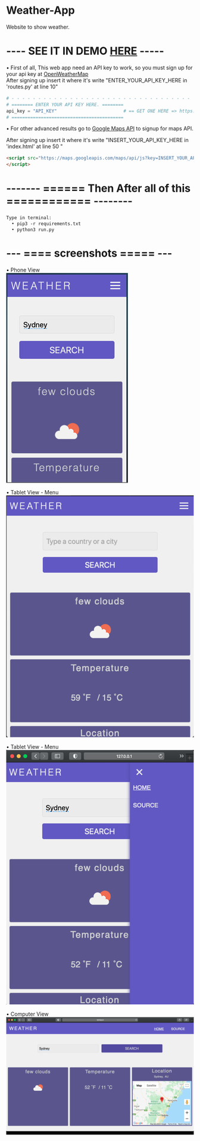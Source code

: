 # Weather-App
Website to show weather.

# ---- SEE IT IN DEMO <a href="http://titomuto.pythonanywhere.com/home" target="_blank">HERE</a> ----- #

• First of all, This web app need an API key to work, so you must sign up for your api key at <a href="https://home.openweathermap.org/users/sign_up">OpenWeatherMap</a><br>
After signing up insert it where it's write "ENTER_YOUR_API_KEY_HERE in 'routes.py' at line 10"
```python
# - - - - - - - - - - - - - - - - - - - - - - - - - - - - - - - - - -
# ======== ENTER YOUR API KEY HERE. ========
api_key = "API_KEY"                         # == GET ONE HERE => https://home.openweathermap.org/users/sign_up
# ==========================================
```
• For other advanced results go to <a href="https://developers.google.com/maps">Google Maps API</a> to signup for maps API.

<!-- ==================== here => https://developers.google.com/maps ======================== -->
After signing up insert it where it's write "INSERT_YOUR_API_KEY_HERE in 'index.html' at line 50 "
```HTML
<script src="https://maps.googleapis.com/maps/api/js?key=INSERT_YOUR_API_KEY_HERE&callback=initMap&libraries=&v=weekly" async>
</script>
```

# ------- ====== Then After all of this ============ -------- #

```
Type in terminal:
  • pip3 -r requirements.txt
  • python3 run.py
```
  


# --- ==== screenshots ===== --- #
• Phone View
<br>
<img src="https://github.com/r-e-d-ant/Weather-App/blob/main/weather_app/static/imgs/max320px.png?raw=true"/>
<br>

• Tablet View - Menu
<br>
<img src="https://github.com/r-e-d-ant/Weather-App/blob/main/weather_app/static/imgs/min768menupx.png?raw=true"/>
<br>

• Tablet View - Menu
<br>
<img src="https://github.com/r-e-d-ant/Weather-App/blob/main/weather_app/static/imgs/min768px.png?raw=true"/>
<br>

• Computer View
<br>
<img src="https://github.com/r-e-d-ant/Weather-App/blob/main/weather_app/static/imgs/min1024px.png?raw=true"/>
<br>
